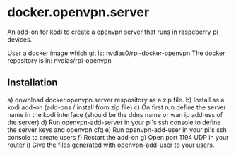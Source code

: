 # docker.openvpn.server

An add-on for kodi to create a openvpn server that runs in raspeberry pi devices.

User a docker image which git is: nvdias0/rpi-docker-openvpn
The docker repository is in: nvdias/rpi-openvpn

## Installation

a) download docker.openvpn.server respository as a zip file.
b) Install as a kodi add-on (add-ons / install from zip file)
c) On first run define the server name in the kodi interface (should be the ddns name or wan ip address of the server)
d) Run openvpn-add-server in your pi's ssh console to define the server keys and openvpn cfg
e) Run openvpn-add-user in your pi's ssh console to create users
f) Restart the add-on
g) Open port 1194 UDP in your router
i) Give the files generated with openvpn-add-user to your users.


